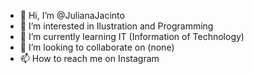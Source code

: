 - 👋 Hi, I’m @JulianaJacinto
- 👀 I’m interested in Ilustration and Programming 
- 🌱 I’m currently learning IT (Information of Technology)
- 💞️ I’m looking to collaborate on (none)
- 📫 How to reach me on Instagram

<!---
JulianaJacinto/JulianaJacinto is a ✨ special ✨ repository because its `README.md` (this file) appears on your GitHub profile.
You can click the Preview link to take a look at your changes.
--->
